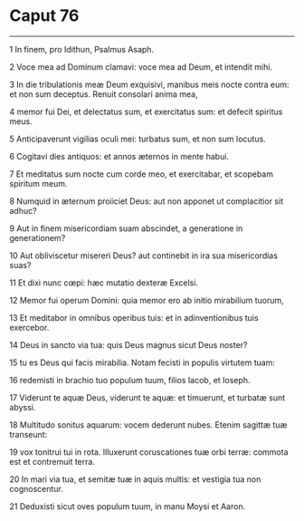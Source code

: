 # Caput 76

***

1 In finem, pro Idithun, Psalmus Asaph.

2 Voce mea ad Dominum clamavi: voce mea ad Deum, et intendit mihi.

3 In die tribulationis meæ Deum exquisivi, manibus meis nocte contra eum: et non sum deceptus. Renuit consolari anima mea,

4 memor fui Dei, et delectatus sum, et exercitatus sum: et defecit spiritus meus.

5 Anticipaverunt vigilias oculi mei: turbatus sum, et non sum locutus.

6 Cogitavi dies antiquos: et annos æternos in mente habui.

7 Et meditatus sum nocte cum corde meo, et exercitabar, et scopebam spiritum meum.

8 Numquid in æternum proiiciet Deus: aut non apponet ut complacitior sit adhuc?

9 Aut in finem misericordiam suam abscindet, a generatione in generationem?

10 Aut obliviscetur misereri Deus? aut continebit in ira sua misericordias suas?

11 Et dixi nunc cœpi: hæc mutatio dexteræ Excelsi.

12 Memor fui operum Domini: quia memor ero ab initio mirabilium tuorum,

13 Et meditabor in omnibus operibus tuis: et in adinventionibus tuis exercebor.

14 Deus in sancto via tua: quis Deus magnus sicut Deus noster?

15 tu es Deus qui facis mirabilia. Notam fecisti in populis virtutem tuam:

16 redemisti in brachio tuo populum tuum, filios Iacob, et Ioseph.

17 Viderunt te aquæ Deus, viderunt te aquæ: et timuerunt, et turbatæ sunt abyssi.

18 Multitudo sonitus aquarum: vocem dederunt nubes. Etenim sagittæ tuæ transeunt:

19 vox tonitrui tui in rota. Illuxerunt coruscationes tuæ orbi terræ: commota est et contremuit terra.

20 In mari via tua, et semitæ tuæ in aquis multis: et vestigia tua non cognoscentur.

21 Deduxisti sicut oves populum tuum, in manu Moysi et Aaron.

